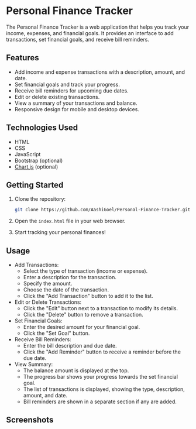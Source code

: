 # Personal Finance Tracker

The Personal Finance Tracker is a web application that helps you track your income, expenses, and financial goals. It provides an interface to add transactions, set financial goals, and receive bill reminders.

## Features

- Add income and expense transactions with a description, amount, and date.
- Set financial goals and track your progress.
- Receive bill reminders for upcoming due dates.
- Edit or delete existing transactions.
- View a summary of your transactions and balance.
- Responsive design for mobile and desktop devices.

## Technologies Used

- HTML
- CSS
- JavaScript
- Bootstrap (optional)
- [Chart.js](https://www.chartjs.org/) (optional)

## Getting Started

1. Clone the repository:

   ```bash
   git clone https://github.com/AashiGoel/Personal-Finance-Tracker.git
2. Open the `index.html` file in your web browser.
3. Start tracking your personal finances!

## Usage
- Add Transactions:
  - Select the type of transaction (income or expense).
  - Enter a description for the transaction.
  - Specify the amount.
  - Choose the date of the transaction.
  - Click the "Add Transaction" button to add it to the list.
- Edit or Delete Transactions:
  - Click the "Edit" button next to a transaction to modify its details.
  - Click the "Delete" button to remove a transaction.
- Set Financial Goals:
  - Enter the desired amount for your financial goal.
  - Click the "Set Goal" button.
- Receive Bill Reminders:
  - Enter the bill description and due date.
  - Click the "Add Reminder" button to receive a reminder before the due date.
- View Summary:
  - The balance amount is displayed at the top.
  - The progress bar shows your progress towards the set financial goal.
  - The list of transactions is displayed, showing the type, description, amount, and date.
  - Bill reminders are shown in a separate section if any are added.

## Screenshots
